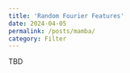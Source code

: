 ```yaml
---
title: 'Random Fourier Features'
date: 2024-04-05
permalink: /posts/mamba/
category: Filter
---
```



TBD
